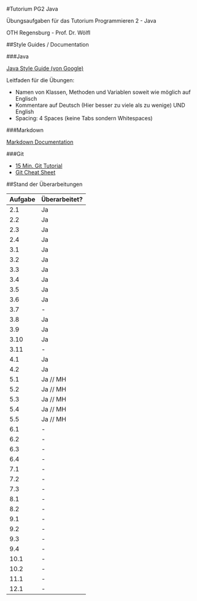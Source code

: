 #Tutorium PG2 Java

Übungsaufgaben für das Tutorium Programmieren 2 - Java

OTH Regensburg - Prof. Dr. Wölfl



##Style Guides / Documentation

###Java

[Java Style Guide (von Google)](http://google.github.io/styleguide/javaguide.html)

Leitfaden für die Übungen:

- Namen von Klassen, Methoden und Variablen soweit wie möglich auf Englisch
- Kommentare auf Deutsch (Hier besser zu viele als zu wenige) UND English
- Spacing: 4 Spaces (keine Tabs sondern Whitespaces)


###Markdown

[Markdown Documentation](https://github.com/adam-p/markdown-here/wiki/Markdown-Cheatsheet)


###Git

- [15 Min. Git Tutorial](https://try.github.io/)
- [Git Cheat Sheet](https://training.github.com/kit/downloads/github-git-cheat-sheet.pdf)



##Stand der Überarbeitungen

| Aufgabe | Überarbeitet? |
|---------|---------------|
| 2.1     | Ja            |
| 2.2     | Ja            |
| 2.3     | Ja            |
| 2.4     | Ja            |
| 3.1     | Ja            |
| 3.2     | Ja            |
| 3.3     | Ja            |
| 3.4     | Ja            |
| 3.5     | Ja            |
| 3.6     | Ja            |
| 3.7     | -             |
| 3.8     | Ja            |
| 3.9     | Ja            |
| 3.10    | Ja            |
| 3.11    | -             |
| 4.1     | Ja            |
| 4.2     | Ja            |
| 5.1     | Ja // MH      |
| 5.2     | Ja // MH      |
| 5.3     | Ja // MH      |
| 5.4     | Ja // MH      |
| 5.5     | Ja // MH      |
| 6.1     | -             |
| 6.2     | -             |
| 6.3     | -             |
| 6.4     | -             |
| 7.1     | -             |
| 7.2     | -             |
| 7.3     | -             |
| 8.1     | -             |
| 8.2     | -             |
| 9.1     | -             |
| 9.2     | -             |
| 9.3     | -             |
| 9.4     | -             |
| 10.1    | -             |
| 10.2    | -             |
| 11.1    | -             |
| 12.1    | -             |

